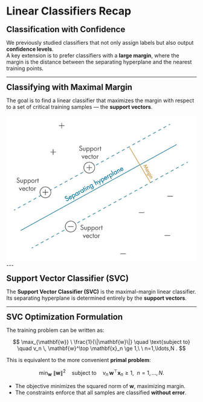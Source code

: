 # Linear Classifiers Recap

**<span style="font-size:1.5em;">Classification with Confidence</span>**

We previously studied classifiers that not only assign labels but also output **confidence levels**.  
A key extension is to prefer classifiers with a **large margin**, where the margin is the distance between the separating hyperplane and the nearest training points.

---

**<span style="font-size:1.5em;">Classifying with Maximal Margin</span>**

The goal is to find a linear classifier that maximizes the margin with respect to a set of critical training samples — the **support vectors**.

<div style="text-align: center;">
  <img src="../../_static/svm2.jpg" alt="Support Vectors"/>
</div>
---

**<span style="font-size:1.5em;">Support Vector Classifier (SVC)</span>**

The **Support Vector Classifier (SVC)** is the maximal-margin linear classifier.  
Its separating hyperplane is determined entirely by the **support vectors**.



---

**<span style="font-size:1.5em;">SVC Optimization Formulation</span>**

The training problem can be written as:

$$
\max_{\mathbf{w}} \ \frac{1}{\|\mathbf{w}\|}
\quad \text{subject to} \quad v_n \, \mathbf{w}^\top \mathbf{x}_n \ge 1,\ \ n=1,\ldots,N .
$$

This is equivalent to the more convenient **primal problem**:

$$
\min_{\mathbf{w}} \ \|\mathbf{w}\|^2
\quad \text{subject to} \quad v_n \, \mathbf{w}^\top \mathbf{x}_n \ge 1,\ \ n=1,\ldots,N .
$$

- The objective minimizes the squared norm of $\mathbf{w}$, maximizing margin.  
- The constraints enforce that all samples are classified **without error**.


